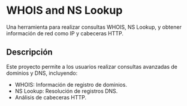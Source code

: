 # WHOIS and NS Lookup
Una herramienta para realizar consultas WHOIS, NS Lookup, y obtener información de red como IP y cabeceras HTTP.

## Descripción
Este proyecto permite a los usuarios realizar consultas avanzadas de dominios y DNS, incluyendo:
- WHOIS: Información de registro de dominios.
- NS Lookup: Resolución de registros DNS.
- Análisis de cabeceras HTTP.
